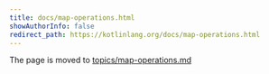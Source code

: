```yaml
---
title: docs/map-operations.html
showAuthorInfo: false
redirect_path: https://kotlinlang.org/docs/map-operations.html
---
```


The page is moved to [topics/map-operations.md](docs/topics/map-operations.md)
